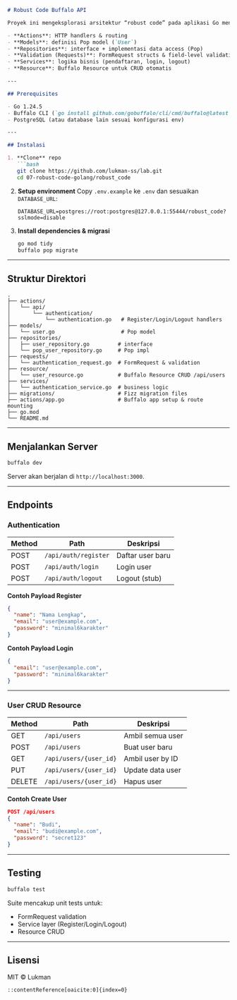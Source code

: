 ````markdown
# Robust Code Buffalo API

Proyek ini mengeksplorasi arsitektur “robust code” pada aplikasi Go menggunakan [Buffalo](https://gobuffalo.io). Anda akan menemukan pemisahan tanggung jawab ke dalam layer:

- **Actions**: HTTP handlers & routing  
- **Models**: definisi Pop model (`User`)  
- **Repositories**: interface + implementasi data access (Pop)  
- **Validation (Requests)**: FormRequest structs & field-level validation  
- **Services**: logika bisnis (pendaftaran, login, logout)  
- **Resource**: Buffalo Resource untuk CRUD otomatis  

---

## Prerequisites

- Go 1.24.5  
- Buffalo CLI (`go install github.com/gobuffalo/cli/cmd/buffalo@latest`)  
- PostgreSQL (atau database lain sesuai konfigurasi env)  

---

## Instalasi

1. **Clone** repo  
   ```bash
   git clone https://github.com/lukman-ss/lab.git
   cd 07-robust-code-golang/robust_code
````

2. **Setup environment**
   Copy `.env.example` ke `.env` dan sesuaikan `DATABASE_URL`:

   ```dotenv
   DATABASE_URL=postgres://root:postgres@127.0.0.1:55444/robust_code?sslmode=disable
   ```
3. **Install dependencies & migrasi**

   ```bash
   go mod tidy
   buffalo pop migrate
   ```

---

## Struktur Direktori

```
.
├── actions/               
│   └── api/
│       └── authentication/
│           └── authentication.go   # Register/Login/Logout handlers
├── models/
│   └── user.go                     # Pop model
├── repositories/
│   ├── user_repository.go         # interface
│   └── pop_user_repository.go     # Pop impl
├── requests/
│   └── authentication_request.go  # FormRequest & validation
├── resource/
│   └── user_resource.go           # Buffalo Resource CRUD /api/users
├── services/
│   └── authentication_service.go  # business logic
├── migrations/                    # Fizz migration files
├── actions/app.go                 # Buffalo app setup & route mounting
├── go.mod
└── README.md
```

---

## Menjalankan Server

```bash
buffalo dev
```

Server akan berjalan di `http://localhost:3000`.

---

## Endpoints

### Authentication

| Method | Path                 | Deskripsi        |
| ------ | -------------------- | ---------------- |
| POST   | `/api/auth/register` | Daftar user baru |
| POST   | `/api/auth/login`    | Login user       |
| POST   | `/api/auth/logout`   | Logout (stub)    |

**Contoh Payload Register**

```json
{
  "name": "Nama Lengkap",
  "email": "user@example.com",
  "password": "minimal6karakter"
}
```

**Contoh Payload Login**

```json
{
  "email": "user@example.com",
  "password": "minimal6karakter"
}
```

---

### User CRUD Resource

| Method | Path                   | Deskripsi        |
| ------ | ---------------------- | ---------------- |
| GET    | `/api/users`           | Ambil semua user |
| POST   | `/api/users`           | Buat user baru   |
| GET    | `/api/users/{user_id}` | Ambil user by ID |
| PUT    | `/api/users/{user_id}` | Update data user |
| DELETE | `/api/users/{user_id}` | Hapus user       |

**Contoh Create User**

```json
POST /api/users
{
  "name": "Budi",
  "email": "budi@example.com",
  "password": "secret123"
}
```

---

## Testing

```bash
buffalo test
```

Suite mencakup unit tests untuk:

* FormRequest validation
* Service layer (Register/Login/Logout)
* Resource CRUD

---

## Lisensi

MIT © Lukman

```
::contentReference[oaicite:0]{index=0}
```
